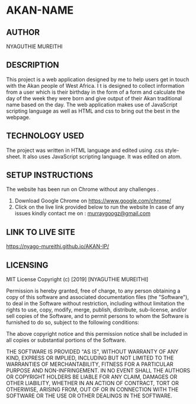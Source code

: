 # AKAN-NAME

## AUTHOR
 NYAGUTHIE MUREITHI

## DESCRIPTION
This project is a web application designed by me to help users get in touch with the Akan people of West Africa. I t is designed to collect information from a user which is their birthday in the form of a form and calculate the day of the week they were born and give output of their Akan traditional name based on the day. The web application makes use of JavaScript scripting language as well as HTML and css to bring out the best in the webpage. 

## TECHNOLOGY USED
The project was written in HTML language and edited using .css style-sheet. It also uses JavaScript scripting language. It was edited on atom.

## SETUP INSTRUCTIONS
The website has been run on Chrome without any challenges . 
1. Download Google Chrome on https://www.google.com/chrome/
2. Click on the live link provided below to run the website
In case of any issues kindly contact me on : murraygoogz@gmail.com

## LINK TO LIVE SITE
https://nyago-mureithi.github.io/AKAN-IP/

## LICENSING
MIT License
Copyright (c) [2019] [NYAGUTHIE MUREITHI]

Permission is hereby granted, free of charge, to any person obtaining a copy
of this software and associated documentation files (the "Software"), to deal
in the Software without restriction, including without limitation the rights
to use, copy, modify, merge, publish, distribute, sub-license, and/or sell
copies of the Software, and to permit persons to whom the Software is
furnished to do so, subject to the following conditions:

The above copyright notice and this permission notice shall be included in all
copies or substantial portions of the Software.

THE SOFTWARE IS PROVIDED "AS IS", WITHOUT WARRANTY OF ANY KIND, EXPRESS OR
IMPLIED, INCLUDING BUT NOT LIMITED TO THE WARRANTIES OF MERCHANTABILITY,
FITNESS FOR A PARTICULAR PURPOSE AND NON-INFRINGEMENT. IN NO EVENT SHALL THE
AUTHORS OR COPYRIGHT HOLDERS BE LIABLE FOR ANY CLAIM, DAMAGES OR OTHER
LIABILITY, WHETHER IN AN ACTION OF CONTRACT, TORT OR OTHERWISE, ARISING FROM,
OUT OF OR IN CONNECTION WITH THE SOFTWARE OR THE USE OR OTHER DEALINGS IN THE
SOFTWARE.
